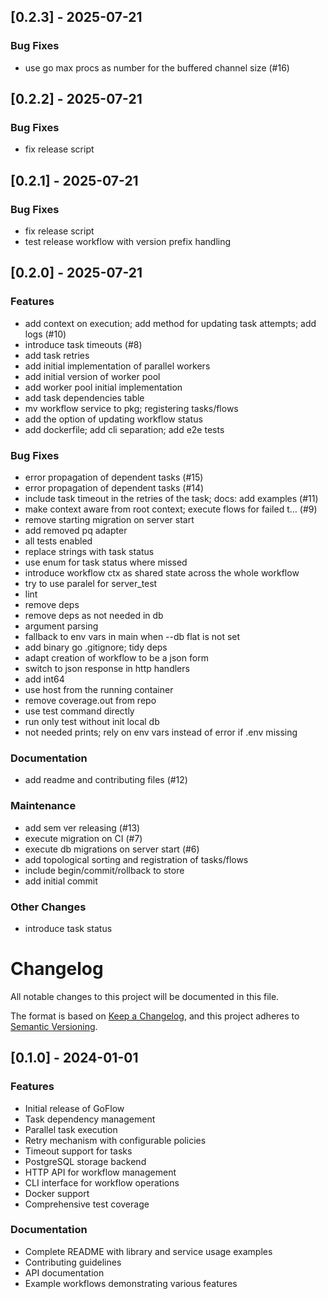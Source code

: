 ## [0.2.3] - 2025-07-21

### Bug Fixes
- use go max procs as number for the buffered channel size (#16)


## [0.2.2] - 2025-07-21

### Bug Fixes
- fix release script


## [0.2.1] - 2025-07-21

### Bug Fixes
- fix release script
- test release workflow with version prefix handling


## [0.2.0] - 2025-07-21

### Features
- add context on execution; add method for updating task attempts; add logs (#10)
- introduce task timeouts (#8)
- add task retries
- add initial implementation of parallel workers
- add initial version of worker pool
- add worker pool initial implementation
- add task dependencies table
- mv workflow service to pkg; registering tasks/flows
- add the option of updating workflow status
- add dockerfile; add cli separation; add e2e tests

### Bug Fixes
- error propagation of dependent tasks (#15)
- error propagation of dependent tasks (#14)
- include task timeout in the retries of the task; docs: add examples (#11)
- make context aware from root context; execute flows for failed t… (#9)
- remove starting migration on server start
- add removed pq adapter
- all tests enabled
- replace strings with task status
- use enum for task status where missed
- introduce workflow ctx as shared state across the whole workflow
- try to use paralel for server_test
- lint
- remove deps
- remove deps as not needed in db
- argument parsing
- fallback to env vars in main when --db flat is not set
- add binary go .gitignore; tidy deps
- adapt creation of workflow to be a json form
- switch to json response in http handlers
- add int64
- use host from the running container
- remove coverage.out from repo
- use test command directly
- run only test without init local db
- not needed prints; rely on env vars instead of error if .env missing

### Documentation
- add readme and contributing files (#12)

### Maintenance
- add sem ver releasing (#13)
- execute migration on CI (#7)
- execute db migrations on server start (#6)
- add topological sorting and registration of tasks/flows
- include begin/commit/rollback to store
- add initial commit

### Other Changes
- introduce task status


# Changelog

All notable changes to this project will be documented in this file.

The format is based on [Keep a Changelog](https://keepachangelog.com/en/1.0.0/),
and this project adheres to [Semantic Versioning](https://semver.org/spec/v2.0.0.html).

## [0.1.0] - 2024-01-01

### Features
- Initial release of GoFlow
- Task dependency management
- Parallel task execution
- Retry mechanism with configurable policies
- Timeout support for tasks
- PostgreSQL storage backend
- HTTP API for workflow management
- CLI interface for workflow operations
- Docker support
- Comprehensive test coverage

### Documentation
- Complete README with library and service usage examples
- Contributing guidelines
- API documentation
- Example workflows demonstrating various features 
